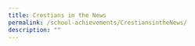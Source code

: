 ```yaml
---
title: Crestians in the News
permalink: /school-achievements/CrestiansintheNews/
description: ""
---
```

